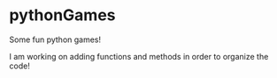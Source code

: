 # pythonGames
Some fun python games!

I am working on adding functions and methods in order to organize the code!
